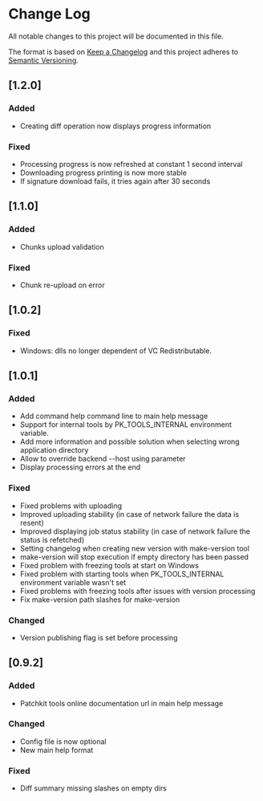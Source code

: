 # Change Log
All notable changes to this project will be documented in this file.

The format is based on [Keep a Changelog](http://keepachangelog.com/) 
and this project adheres to [Semantic Versioning](http://semver.org/).

## [1.2.0]
### Added
- Creating diff operation now displays progress information

### Fixed
- Processing progress is now refreshed at constant 1 second interval
- Downloading progress printing is now more stable
- If signature download fails, it tries again after 30 seconds

## [1.1.0]
### Added
- Chunks upload validation

### Fixed
- Chunk re-upload on error

## [1.0.2]
### Fixed
- Windows: dlls no longer dependent of VC Redistributable.

## [1.0.1]
### Added
- Add command help command line to main help message
- Support for internal tools by PK_TOOLS_INTERNAL environment variable.
- Add more information and possible solution when selecting wrong application directory
- Allow to override backend --host using parameter
- Display processing errors at the end

### Fixed
- Fixed problems with uploading 
- Improved uploading stability (in case of network failure the data is resent)
- Improved displaying job status stability (in case of network failure the status is refetched)
- Setting changelog when creating new version with make-version tool
- make-version will stop execution if empty directory has been passed
- Fixed problem with freezing tools at start on Windows
- Fixed problem with starting tools when PK_TOOLS_INTERNAL environment variable wasn't set
- Fixed problems with freezing tools after issues with version processing
- Fix make-version path slashes for make-version

### Changed
- Version publishing flag is set before processing

## [0.9.2]
### Added
- Patchkit tools online documentation url in main help message

### Changed
- Config file is now optional
- New main help format

### Fixed
- Diff summary missing slashes on empty dirs
